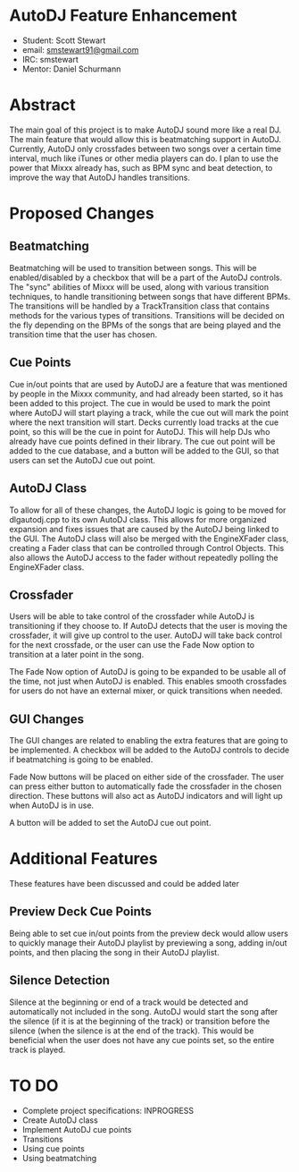 # AutoDJ Feature Enhancement

  - Student: Scott Stewart
  - email: smstewart91@gmail.com
  - IRC: smstewart
  - Mentor: Daniel Schurmann

# Abstract

The main goal of this project is to make AutoDJ sound more like a real
DJ. The main feature that would allow this is beatmatching support in
AutoDJ. Currently, AutoDJ only crossfades between two songs over a
certain time interval, much like iTunes or other media players can do. I
plan to use the power that Mixxx already has, such as BPM sync and beat
detection, to improve the way that AutoDJ handles transitions.

# Proposed Changes

## Beatmatching

Beatmatching will be used to transition between songs. This will be
enabled/disabled by a checkbox that will be a part of the AutoDJ
controls. The "sync" abilities of Mixxx will be used, along with various
transition techniques, to handle transitioning between songs that have
different BPMs. The transitions will be handled by a TrackTransition
class that contains methods for the various types of transitions.
Transitions will be decided on the fly depending on the BPMs of the
songs that are being played and the transition time that the user has
chosen.

## Cue Points

Cue in/out points that are used by AutoDJ are a feature that was
mentioned by people in the Mixxx community, and had already been
started, so it has been added to this project. The cue in would be used
to mark the point where AutoDJ will start playing a track, while the cue
out will mark the point where the next transition will start. Decks
currently load tracks at the cue point, so this will be the cue in point
for AutoDJ. This will help DJs who already have cue points defined in
their library. The cue out point will be added to the cue database, and
a button will be added to the GUI, so that users can set the AutoDJ cue
out point.

## AutoDJ Class

To allow for all of these changes, the AutoDJ logic is going to be moved
for dlgautodj.cpp to its own AutoDJ class. This allows for more
organized expansion and fixes issues that are caused by the AutoDJ being
linked to the GUI. The AutoDJ class will also be merged with the
EngineXFader class, creating a Fader class that can be controlled
through Control Objects. This also allows the AutoDJ access to the fader
without repeatedly polling the EngineXFader class.

## Crossfader

Users will be able to take control of the crossfader while AutoDJ is
transitioning if they choose to. If AutoDJ detects that the user is
moving the crossfader, it will give up control to the user. AutoDJ will
take back control for the next crossfade, or the user can use the Fade
Now option to transition at a later point in the song.

The Fade Now option of AutoDJ is going to be expanded to be usable all
of the time, not just when AutoDJ is enabled. This enables smooth
crossfades for users do not have an external mixer, or quick transitions
when needed.

## GUI Changes

The GUI changes are related to enabling the extra features that are
going to be implemented. A checkbox will be added to the AutoDJ controls
to decide if beatmatching is going to be enabled.

Fade Now buttons will be placed on either side of the crossfader. The
user can press either button to automatically fade the crossfader in the
chosen direction. These buttons will also act as AutoDJ indicators and
will light up when AutoDJ is in use.

A button will be added to set the AutoDJ cue out point.

# Additional Features

These features have been discussed and could be added later

## Preview Deck Cue Points

Being able to set cue in/out points from the preview deck would allow
users to quickly manage their AutoDJ playlist by previewing a song,
adding in/out points, and then placing the song in their AutoDJ
playlist.

## Silence Detection

Silence at the beginning or end of a track would be detected and
automatically not included in the song. AutoDJ would start the song
after the silence (if it is at the beginning of the track) or transition
before the silence (when the silence is at the end of the track). This
would be beneficial when the user does not have any cue points set, so
the entire track is played.

# TO DO

  - Complete project specifications: INPROGRESS
  - Create AutoDJ class
  - Implement AutoDJ cue points
  - Transitions
  - Using cue points
  - Using beatmatching
